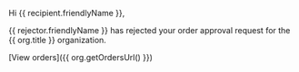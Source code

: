 Hi {{ recipient.friendlyName }},

{{ rejector.friendlyName }} has rejected your order approval request for the {{ org.title }} organization.

[View orders]({{ org.getOrdersUrl() }})

